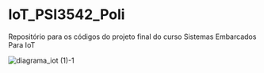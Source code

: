 # IoT_PSI3542_Poli

Repositório para os códigos do projeto final do curso Sistemas Embarcados Para IoT


![diagrama_iot (1)-1](https://user-images.githubusercontent.com/86362781/201202293-df1ad23f-3447-44aa-89f8-d90b6c28e6eb.png)
